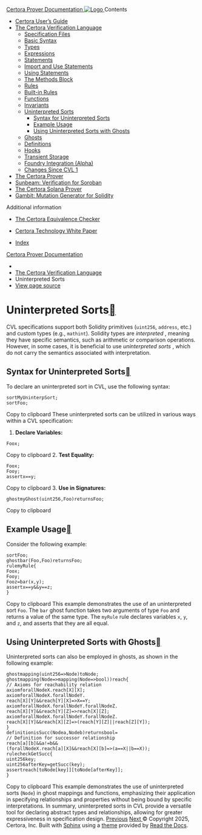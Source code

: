 [ Certora Prover Documentation ![Logo](https://docs.certora.com/en/latest/_static/Certora_Logo_Black.svg) ](https://docs.certora.com/en/latest/index.html)
Contents
  * [Certora User’s Guide](https://docs.certora.com/en/latest/docs/user-guide/index.html)
  * [The Certora Verification Language](https://docs.certora.com/en/latest/docs/cvl/index.html)
    * [Specification Files](https://docs.certora.com/en/latest/docs/cvl/overview.html)
    * [Basic Syntax](https://docs.certora.com/en/latest/docs/cvl/basics.html)
    * [Types](https://docs.certora.com/en/latest/docs/cvl/types.html)
    * [Expressions](https://docs.certora.com/en/latest/docs/cvl/expr.html)
    * [Statements](https://docs.certora.com/en/latest/docs/cvl/statements.html)
    * [Import and Use Statements](https://docs.certora.com/en/latest/docs/cvl/imports.html)
    * [Using Statements](https://docs.certora.com/en/latest/docs/cvl/using.html)
    * [The Methods Block](https://docs.certora.com/en/latest/docs/cvl/methods.html)
    * [Rules](https://docs.certora.com/en/latest/docs/cvl/rules.html)
    * [Built-in Rules](https://docs.certora.com/en/latest/docs/cvl/builtin.html)
    * [Functions](https://docs.certora.com/en/latest/docs/cvl/functions.html)
    * [Invariants](https://docs.certora.com/en/latest/docs/cvl/invariants.html)
    * [Uninterpreted Sorts](https://docs.certora.com/en/latest/docs/cvl/sorts.html)
      * [Syntax for Uninterpreted Sorts](https://docs.certora.com/en/latest/docs/cvl/sorts.html#syntax-for-uninterpreted-sorts)
      * [Example Usage](https://docs.certora.com/en/latest/docs/cvl/sorts.html#example-usage)
      * [Using Uninterpreted Sorts with Ghosts](https://docs.certora.com/en/latest/docs/cvl/sorts.html#using-uninterpreted-sorts-with-ghosts)
    * [Ghosts](https://docs.certora.com/en/latest/docs/cvl/ghosts.html)
    * [Definitions](https://docs.certora.com/en/latest/docs/cvl/defs.html)
    * [Hooks](https://docs.certora.com/en/latest/docs/cvl/hooks.html)
    * [Transient Storage](https://docs.certora.com/en/latest/docs/cvl/transient.html)
    * [Foundry Integration (Alpha)](https://docs.certora.com/en/latest/docs/cvl/foundry-integration.html)
    * [Changes Since CVL 1](https://docs.certora.com/en/latest/docs/cvl/index.html#changes-since-cvl-1)
  * [The Certora Prover](https://docs.certora.com/en/latest/docs/prover/index.html)
  * [Sunbeam: Verification for Soroban](https://docs.certora.com/en/latest/docs/sunbeam/index.html)
  * [The Certora Solana Prover](https://docs.certora.com/en/latest/docs/solana/index.html)
  * [Gambit: Mutation Generator for Solidity](https://docs.certora.com/en/latest/docs/gambit/index.html)


Additional information
  * [The Certora Equivalence Checker](https://docs.certora.com/en/latest/docs/equiv-check/index.html)
  * [Certora Technology White Paper](https://docs.certora.com/en/latest/docs/whitepaper/index.html)


  * [Index](https://docs.certora.com/en/latest/genindex.html)


[Certora Prover Documentation](https://docs.certora.com/en/latest/index.html)
  * [](https://docs.certora.com/en/latest/index.html)
  * [The Certora Verification Language](https://docs.certora.com/en/latest/docs/cvl/index.html)
  * Uninterpreted Sorts
  * [ View page source](https://docs.certora.com/en/latest/_sources/docs/cvl/sorts.md.txt)


# Uninterpreted Sorts[](https://docs.certora.com/en/latest/docs/cvl/sorts.html#uninterpreted-sorts "Link to this heading")
CVL specifications support both Solidity primitives (`uint256`, `address`, etc.) and custom types (e.g., `mathint`). Solidity types are _interpreted_ , meaning they have specific semantics, such as arithmetic or comparison operations. However, in some cases, it is beneficial to use _uninterpreted sorts_ , which do not carry the semantics associated with interpretation.
## Syntax for Uninterpreted Sorts[](https://docs.certora.com/en/latest/docs/cvl/sorts.html#syntax-for-uninterpreted-sorts "Link to this heading")
To declare an uninterpreted sort in CVL, use the following syntax:
```
sortMyUninterpSort;
sortFoo;

```
Copy to clipboard
These uninterpreted sorts can be utilized in various ways within a CVL specification:
  1. **Declare Variables:**
```
Foox;

```
Copy to clipboard
  2. **Test Equality:**
```
Foox;
Fooy;
assertx==y;

```
Copy to clipboard
  3. **Use in Signatures:**
```
ghostmyGhost(uint256,Foo)returnsFoo;

```
Copy to clipboard


## Example Usage[](https://docs.certora.com/en/latest/docs/cvl/sorts.html#example-usage "Link to this heading")
Consider the following example:
```
sortFoo;
ghostbar(Foo,Foo)returnsFoo;
rulemyRule{
Foox;
Fooy;
Fooz=bar(x,y);
assertx==y&&y==z;
}

```
Copy to clipboard
This example demonstrates the use of an uninterpreted sort `Foo`. The `bar` ghost function takes two arguments of type `Foo` and returns a value of the same type. The `myRule` rule declares variables `x`, `y`, and `z`, and asserts that they are all equal.
## Using Uninterpreted Sorts with Ghosts[](https://docs.certora.com/en/latest/docs/cvl/sorts.html#using-uninterpreted-sorts-with-ghosts "Link to this heading")
Uninterpreted sorts can also be employed in ghosts, as shown in the following example:
```
ghostmapping(uint256=>Node)toNode;
ghostmapping(Node=>mapping(Node=>bool))reach{
// Axioms for reachability relation
axiomforallNodeX.reach[X][X];
axiomforallNodeX.forallNodeY.
reach[X][Y]&&reach[Y][X]=>X==Y;
axiomforallNodeX.forallNodeY.forallNodeZ.
reach[X][Y]&&reach[Y][Z]=>reach[X][Z];
axiomforallNodeX.forallNodeY.forallNodeZ.
reach[X][Y]&&reach[X][Z]=>(reach[Y][Z]||reach[Z][Y]);
}
definitionisSucc(Nodea,Nodeb)returnsbool=
// Definition for successor relationship
reach[a][b]&&a!=b&&
(forallNodeX.reach[a][X]&&reach[X][b]=>(a==X||b==X));
rulecheckGetSucc{
uint256key;
uint256afterKey=getSucc(key);
assertreach[toNode[key]][toNode[afterKey]];
}

```
Copy to clipboard
This example demonstrates the use of uninterpreted sorts (`Node`) in ghost mappings and functions, emphasizing their application in specifying relationships and properties without being bound by specific interpretations.
In summary, uninterpreted sorts in CVL provide a versatile tool for declaring abstract types and relationships, allowing for greater expressiveness in specification design.
[ Previous](https://docs.certora.com/en/latest/docs/cvl/invariants.html "Invariants") [Next ](https://docs.certora.com/en/latest/docs/cvl/ghosts.html "Ghosts")
© Copyright 2025, Certora, Inc.
Built with [Sphinx](https://www.sphinx-doc.org/) using a [theme](https://github.com/readthedocs/sphinx_rtd_theme) provided by [Read the Docs](https://readthedocs.org). 
